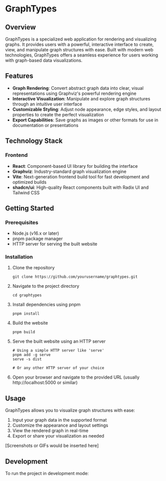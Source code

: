 # GraphTypes

## Overview
GraphTypes is a specialized web application for rendering and visualizing graphs. It provides users with a powerful, interactive interface to create, view, and manipulate graph structures with ease. Built with modern web technologies, GraphTypes offers a seamless experience for users working with graph-based data visualizations.

## Features
- **Graph Rendering**: Convert abstract graph data into clear, visual representations using Graphviz's powerful rendering engine
- **Interactive Visualization**: Manipulate and explore graph structures through an intuitive user interface
- **Customizable Styling**: Adjust node appearance, edge styles, and layout properties to create the perfect visualization
- **Export Capabilities**: Save graphs as images or other formats for use in documentation or presentations

## Technology Stack

### Frontend
- **React**: Component-based UI library for building the interface
- **Graphviz**: Industry-standard graph visualization engine
- **Vite**: Next-generation frontend build tool for fast development and optimized builds
- **shadcn/ui**: High-quality React components built with Radix UI and Tailwind CSS

## Getting Started

### Prerequisites
- Node.js (v16.x or later)
- pnpm package manager
- HTTP server for serving the built website

### Installation
1. Clone the repository
   ```
   git clone https://github.com/yourusername/graphtypes.git
   ```

2. Navigate to the project directory
   ```
   cd graphtypes
   ```

3. Install dependencies using pnpm
   ```
   pnpm install
   ```

4. Build the website
   ```
   pnpm build
   ```

5. Serve the built website using an HTTP server
   ```
   # Using a simple HTTP server like 'serve'
   pnpm add -g serve
   serve -s dist

   # Or any other HTTP server of your choice
   ```

6. Open your browser and navigate to the provided URL (usually http://localhost:5000 or similar)

## Usage
GraphTypes allows you to visualize graph structures with ease:

1. Input your graph data in the supported format
2. Customize the appearance and layout settings
3. View the rendered graph in real-time
4. Export or share your visualization as needed

[Screenshots or GIFs would be inserted here]

## Development
To run the project in development mode:
